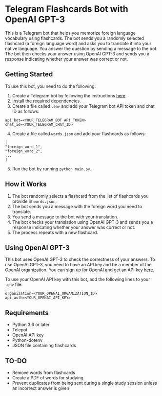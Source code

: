 # Telegram Flashcards Bot with OpenAI GPT-3

This is a Telegram bot that helps you memorize foreign language vocabulary using flashcards. The bot sends you a randomly selected flashcard (a foreign language word) and asks you to translate it into your native language. You answer the question by sending a message to the bot. The bot then checks your answer using OpenAI GPT-3 and sends you a response indicating whether your answer was correct or not.

## Getting Started

To use this bot, you need to do the following:

1. Create a Telegram bot by following the instructions [here](https://core.telegram.org/bots#3-how-do-i-create-a-bot).
2. Install the required dependencies.
3. Create a file called `.env` and add your Telegram bot API token and chat ID as follows:

```
api_bot=<YOUR_TELEGRAM_BOT_API_TOKEN>
chat_id=<YOUR_TELEGRAM_CHAT_ID>
```

4. Create a file called `words.json` and add your flashcards as follows:

```
[
"foreign_word_1",
"foreign_word_2",
...
]
```

5. Run the bot by running `python main.py`.

## How it Works

1. The bot randomly selects a flashcard from the list of flashcards you provide in `words.json`.
2. The bot sends you a message with the foreign word you need to translate.
3. You send a message to the bot with your translation.
4. The bot checks your translation using OpenAI GPT-3 and sends you a response indicating whether your answer was correct or not.
5. The process repeats with a new flashcard.

## Using OpenAI GPT-3

This bot uses OpenAI GPT-3 to check the correctness of your answers. To use OpenAI GPT-3, you need to have an API key and be a member of the OpenAI organization. You can sign up for OpenAI and get an API key [here](https://beta.openai.com/signup/).

To use your OpenAI API key with this bot, add the following lines to your `.env` file:

```
organization=<YOUR_OPENAI_ORGANIZATION_ID>
api_auth=<YOUR_OPENAI_API_KEY>
```
## Requirements
- Python 3.6 or later
- Telepot
- OpenAI API key
- Python-dotenv
- JSON file containing flashcards

## TO-DO
- Remove words from flashcards
- Create a PDF of words for studying
- Prevent duplicates from being sent during a single study session unless an incorrect answer is given
